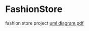 # FashionStore
fashion store project
[uml diagram.pdf](https://github.com/PoussyAyman/FashionStore/files/12905364/uml.diagram.pdf)

